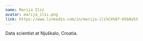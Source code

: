```yaml
---
name: Marija Ilić
avatar: marija_ilic.png
link: https://www.linkedin.com/in/marija-ili%C4%87-65b8a53
---
```


Data scientist at Njuškalo, Croatia.
